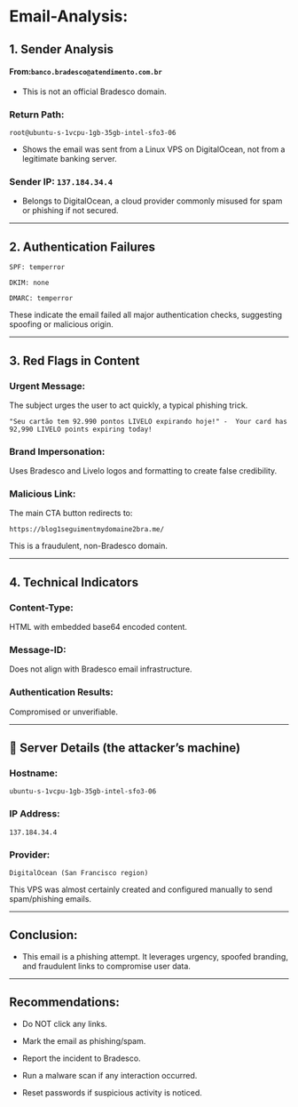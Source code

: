 # Email-Analysis:

## 1. Sender Analysis

#### From:```banco.bradesco@atendimento.com.br```

- This is not an official Bradesco domain.


### Return Path: 

```root@ubuntu-s-1vcpu-1gb-35gb-intel-sfo3-06```

- Shows the email was sent from a Linux VPS on DigitalOcean, not from a legitimate banking server.

### Sender IP: ```137.184.34.4```

- Belongs to DigitalOcean, a cloud provider commonly misused for spam or phishing if not secured.

---

## 2. Authentication Failures
```
SPF: temperror

DKIM: none

DMARC: temperror 
```

These indicate the email failed all major authentication checks, suggesting spoofing or malicious origin.

---

## 3. Red Flags in Content

### Urgent Message:
 The subject urges the user to act quickly, a typical phishing trick.

```"Seu cartão tem 92.990 pontos LIVELO expirando hoje!" -  Your card has 92,990 LIVELO points expiring today!```

### Brand Impersonation: 
Uses Bradesco and Livelo logos and formatting to create false credibility.

### Malicious Link: 
The main CTA button redirects to:

```https://blog1seguimentmydomaine2bra.me/```

This is a fraudulent, non-Bradesco domain.

---

## 4. Technical Indicators

### Content-Type: 
HTML with embedded base64 encoded content.

### Message-ID: 
Does not align with Bradesco email infrastructure.

### Authentication Results: 
Compromised or unverifiable.

---

## 📍 Server Details (the attacker’s machine)

### Hostname: 

```ubuntu-s-1vcpu-1gb-35gb-intel-sfo3-06```

### IP Address: 
```137.184.34.4```

### Provider: 
```DigitalOcean (San Francisco region)```

This VPS was almost certainly created and configured manually to send spam/phishing emails.

---

## Conclusion:

- This email is a phishing attempt. It leverages urgency, spoofed branding, and fraudulent links to compromise user data.

---

## Recommendations:

- Do NOT click any links.

- Mark the email as phishing/spam.

- Report the incident to Bradesco.

- Run a malware scan if any interaction occurred.

- Reset passwords if suspicious activity is noticed.

